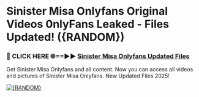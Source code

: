# Sinister Misa Onlyfans Original Videos 0nlyFans Leaked - Files Updated! ({RANDOM})

<h3>🔴 CLICK HERE 🌐==►► <a href="https://betterlinks.top/A2PfLJ" rel="nofollow">Sinister Misa Onlyfans Updated Files</a></h3>

Get Sinister Misa Onlyfans and all content. Now you can access all videos and pictures of Sinister Misa Onlyfans. New Updated Files 2025!

[![{RANDOM}](https://i.imgur.com/ppqm5kG.gif)](https://betterlinks.top/A2PfLJ)